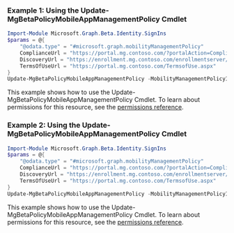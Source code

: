 ### Example 1: Using the Update-MgBetaPolicyMobileAppManagementPolicy Cmdlet
```powershell
Import-Module Microsoft.Graph.Beta.Identity.SignIns
$params = @{
	"@odata.type" = "#microsoft.graph.mobilityManagementPolicy"
	ComplianceUrl = "https://portal.mg.contoso.com/?portalAction=Compliance"
	DiscoveryUrl = "https://enrollment.mg.contoso.com/enrollmentserver/discovery.svc"
	TermsOfUseUrl = "https://portal.mg.contoso.com/TermsofUse.aspx"
}
Update-MgBetaPolicyMobileAppManagementPolicy -MobilityManagementPolicyId $mobilityManagementPolicyId -BodyParameter $params
```
This example shows how to use the Update-MgBetaPolicyMobileAppManagementPolicy Cmdlet.
To learn about permissions for this resource, see the [permissions reference](/graph/permissions-reference).
### Example 2: Using the Update-MgBetaPolicyMobileAppManagementPolicy Cmdlet
```powershell
Import-Module Microsoft.Graph.Beta.Identity.SignIns
$params = @{
	"@odata.type" = "#microsoft.graph.mobilityManagementPolicy"
	ComplianceUrl = "https://portal.mg.contoso.com/?portalAction=Compliance"
	DiscoveryUrl = "https://enrollment.mg.contoso.com/enrollmentserver/discovery.svc"
	TermsOfUseUrl = "https://portal.mg.contoso.com/TermsofUse.aspx"
}
Update-MgBetaPolicyMobileAppManagementPolicy -MobilityManagementPolicyId $mobilityManagementPolicyId -BodyParameter $params
```
This example shows how to use the Update-MgBetaPolicyMobileAppManagementPolicy Cmdlet.
To learn about permissions for this resource, see the [permissions reference](/graph/permissions-reference).
